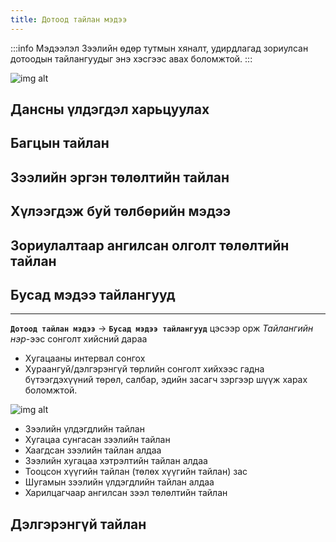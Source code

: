 ```yaml
---
title: Дотоод тайлан мэдээ
---
```

:::info Мэдээлэл
Зээлийн өдөр тутмын хяналт, удирдлагад зориулсан дотоодын тайлангуудыг энэ хэсгээс авах боломжтой.
:::

![img alt](/img/doTailan.png)

## Дансны үлдэгдэл харьцуулах 
## Багцын тайлан 
## Зээлийн эргэн төлөлтийн тайлан
## Хүлээгдэж буй төлбөрийн мэдээ 
## Зориулалтаар ангилсан олголт төлөлтийн тайлан 
## Бусад мэдээ тайлангууд 
---
**`Дотоод тайлан мэдээ`** -> **`Бусад мэдээ тайлангууд`** цэсээр орж _Тайлангийн нэр_-ээс сонголт хийсний дараа 
- Хугацааны интервал сонгох
- Хураангуй/дэлгэрэнгүй төрлийн сонголт хийхээс гадна бүтээгдэхүүний төрөл, салбар, эдийн засагч зэргээр шүүж харах боломжтой. 
 
![img alt](/img/image-47.png)
- Зээлийн үлдэгдлийн тайлан 
- Хугацаа сунгасан зээлийн тайлан 
- Хаагдсан зээлийн тайлан алдаа 
- Зээлийн хугацаа хэтрэлтийн тайлан алдаа 
- Тооцсон хүүгийн тайлан (төлөх хүүгийн тайлан) зас
- Шугамын зээлийн үлдэгдлийн тайлан алдаа 
- Харилцагчаар ангилсан зээл төлөлтийн тайлан

## Дэлгэрэнгүй тайлан

